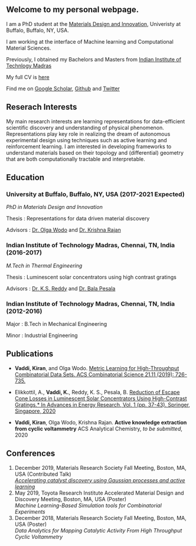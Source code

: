 ## Welcome to my personal webpage.

I am a PhD student at the [Materials Design and Innovation](http://engineering.buffalo.edu/materials-design-innovation.html), Univeristy at Buffalo, Buffalo, NY, USA. 

I am working at the interface of Machine learning and Computational Material Sciences. 

Previously, I obtained my Bachelors and Masters from [Indian Institute of Technlogy Madras](https://www.iitm.ac.in/)


My full CV is [here](https://github.com/kiranvad/kiranvad.github.io/blob/master/cv.pdf)

Find me on [Google Scholar](https://scholar.google.com/citations?user=GbNEbEkAAAAJ&hl=en&oi=ao), [Github](https://github.com/kiranvad) and [Twitter](https://twitter.com/imvaddi)


## Reserach Interests
My main research interests are learning representations for data-efficient scientific discovery and understanding of physical phenomenon. Representations play key role in realizing the dream of autonomous experimental design using techniques such as active learning and reinforcement learning. I am interested in developing frameworks to understand materials based on their topology and (differential) geometry that are both computationally tractable and interpretable.

## Education

### University at Buffalo, Buffalo, NY, USA (2017-2021 Expected)
_PhD in Materials Design and Innovation_

Thesis : Representations for data driven material discovery

Advisors : [Dr. Olga Wodo](http://www.owodo.org/}) and [Dr. Krishna Rajan](https://tinyurl.com/y68324n2)

### Indian Institute of Technology Madras, Chennai, TN, India (2016-2017)
_M.Tech in Thermal Engineering_

Thesis :  Luminescent solar concentrators using high contrast gratings 

Advisors : [Dr. K.S. Reddy](https://home.iitm.ac.in/ksreddy/) and [Dr. Bala Pesala](http://re.acsir.res.in/drbalapesala/biography/)

### Indian Institute of Technology Madras, Chennai, TN, India (2012-2016)
Major : B.Tech in Mechanical Engineering 

Minor : Industrial Engineering 
 
## Publications

* **Vaddi, Kiran**, and Olga Wodo. [Metric Learning for High-Throughput Combinatorial Data Sets. ACS Combinatorial Science 21.11 (2019): 726-735.](https://pubs.acs.org/doi/abs/10.1021/acscombsci.9b00086)

* Elikkottil, A., **Vaddi, K.**, Reddy, K. S., Pesala, B. [Reduction of Escape Cone Losses in Luminescent Solar Concentrators Using High-Contrast Gratings.* In Advances in Energy Research, Vol. 1 (pp. 37-43). Springer, Singapore, 2020](https://link.springer.com/chapter/10.1007/978-981-15-2666-4_5)

* **Vaddi, Kiran**, Olga Wodo, Krishna Rajan. **Active knowledge extraction from cyclic voltammetry** ACS Analytical Chemistry, _to be submitted_, 2020
 

## Conferences
1. December 2019, Materials Research Society Fall Meeting, Boston, MA, USA (Contributed Talk) \
[*Accelerating catalyst discovery using Gaussian processes and active learning*](https://github.com/kiranvad/gpcv/blob/master/docs/MRS2019.pdf) 
2. May 2019, Toyota Research Institute Accelerated Material Design and Discovery Meeting, Boston, MA, USA (Poster) \
*Machine Learning-Based Simulation tools for Combinatorial Experiments*
3. December 2018, Materials Research Society Fall Meeting, Boston, MA, USA (Poster) \
*Data Analytics for Mapping Catalytic Activity From High Throughput Cyclic Voltammetry*
    

